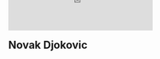 ## Novak Djokovic
<iframe scrolling="no" src="https://app.universaltennis.com/profiles/3478" style="border: 0px none; margin-left: 0px; height: 100px; margin-top: -160px; width: 290.13px;">
</iframe>

